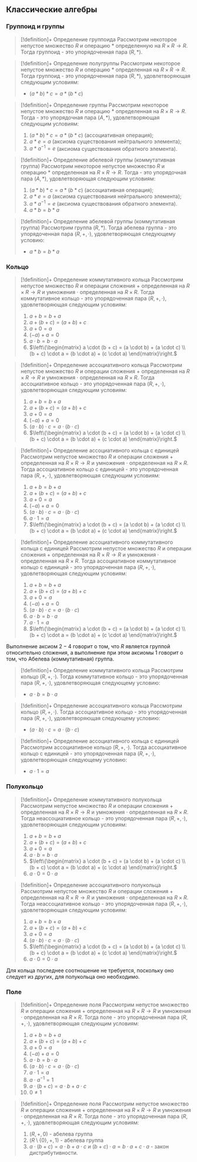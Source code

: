## Классические алгебры
### Группоид и группы 
> [!definition]+ Определение группоида
> Рассмотрим некоторое непустое множество $R$ и операцию $*$ определенную на $R \times R \rightarrow  R$. Тогда группоид - это упорядоченная пара $(R, *)$. 

> [!definition]+ Определение полугруппы
> Рассмотрим некоторое непустое множество $R$ и операцию $*$ определенная на $R \times R \rightarrow  R$. Тогда группоид - это упорядоченная пара $(R, *)$, удовлетворяющая следующим условиям: 
> * $(a*b)*c = a*(b*c)$

> [!definition]+ Определение группы
> Рассмотрим некоторое непустое множество $R$ и операцию $*$ определенная на $R \times R \rightarrow R$. Тогда  - это упорядочная пара $(A, *)$, удовлетворяющая следующим условиям:
> 1. $(a*b)*c = a*(b*c)$ (ассоциативная операция); 
> 2. $a * e = a$ (аксиома существования нейтрального элемента);
> 3. $a*a^{-1} = e$ (аксиома существования обратного элемента). 

> [!definition]+ Определение абелевой группы (коммутативная группа)
> Рассмотрим некоторое непустое множество $R$ и операцию $*$ определенная на $R \times R \rightarrow R$. Тогда  - это упорядочная пара $(A, *)$, удовлетворяющая следующим условиям:
> 1. $(a*b)*c = a*(b*c)$ (ассоциативная операция);
> 2. $a * e = a$ (аксиома существования нейтрального элемента);
> 3. $a*a^{-1} = e$ (аксиома существования обратного элемента). 
> 4. $a * b = b * a$

> [!definition]+ Определение абелевой группы (коммутативная группа)
> Рассмотрим группа $(R, *)$. Тогда абелева группа - это упорядоченная пара $(R, +, \cdot)$, удовлетворяющая следующему условию:
> * $a * b = b * a$

### Кольцо
> [!definition]+ Определение коммутативного кольца
> Рассмотрим непустое множество $R$ и операции сложения $+$ определенная на $R \times R \rightarrow R$ и умножения $\cdot$ определенная на $R \times R$. Тогда коммутативное кольцо - это упорядоченная пара $(R, +, \cdot)$, удовлетворяющая следующим условиям:
> 1. $a+b = b+a$
> 2. $a + (b+c) = (a+b) + c$
> 3. $a + 0 = a$
> 4. $(-a) + a = 0$
> 5. $a \cdot b = b \cdot a$
> 6. $\left\{\begin{matrix} a \cdot (b + c) = (a \cdot b) + (a \cdot c) \\ (b + c) \cdot a = (b \cdot a) + (c \cdot a) \end{matrix}\right.$

> [!definition]+ Определение ассоциативного кольца
> Рассмотрим непустое множество $R$ и операции сложения $+$ определенная на $R \times R \rightarrow  R$ и умножения $\cdot$ определенная на $R \times R$. Тогда aссоциативное кольцо - это упорядоченная пара $(R, +, \cdot)$, удовлетворяющая следующим условиям:
> 1. $a+b = b+a$
> 2. $a + (b+c) = (a+b) + c$
> 3. $a + 0 = a$
> 4. $(-a) + a = 0$
> 5. $(a \cdot b) \cdot c = a \cdot (b \cdot c)$
> 6. $\left\{\begin{matrix} a \cdot (b + c) = (a \cdot b) + (a \cdot c) \\ (b + c) \cdot a = (b \cdot a) + (c \cdot a) \end{matrix}\right.$

> [!definition]+ Определение ассоциативного кольца с единицей
> Рассмотрим непустое множество $R$ и операции сложения $+$ определенная на $R \times R \rightarrow R$ и умножения $\cdot$ определенная на $R \times R$. Тогда aссоциативное кольцо с единицей - это упорядоченная пара $(R, +, \cdot)$, удовлетворяющая следующим условиям:
> 1. $a+b = b+a$
> 2. $a + (b+c) = (a+b) + c$
> 3. $a + 0 = a$
> 4. $(-a) + a = 0$
> 5. $(a \cdot b) \cdot c = a \cdot (b \cdot c)$
> 6. $a \cdot 1 = a$
> 7. $\left\{\begin{matrix} a \cdot (b + c) = (a \cdot b) + (a \cdot c) \\ (b + c) \cdot a = (b \cdot a) + (c \cdot a) \end{matrix}\right.$

> [!definition]+ Определение ассоциативного коммутативного кольца с единицей
> Рассмотрим непустое множество $R$ и операции сложения $+$ определенная на $R \times R \rightarrow R$ и умножения $\cdot$ определенная на $R \times R$. Тогда ассоциативное коммутативное кольцо с единицей - это упорядоченная пара $(R, +, \cdot)$, удовлетворяющая следующим условиям:
> 1. $a+b = b+a$
> 2. $a + (b+c) = (a+b) + c$
> 3. $a + 0 = a$
> 4. $(-a) + a = 0$
> 5. $(a \cdot b) \cdot c = a \cdot (b \cdot c)$
> 6. $a \cdot b = b \cdot a$
> 7. $a \cdot 1 = a$
> 8. $\left\{\begin{matrix} a \cdot (b + c) = (a \cdot b) + (a \cdot c) \\ (b + c) \cdot a = (b \cdot a) + (c \cdot a) \end{matrix}\right.$

Выполнение аксиом $2-4$ говорит о том, что $R$ является группой относительно сложения, а выполнение при этом аксиомы $1$ говорит о том, что Абелева (коммутативная) группа. 

> [!definition]+ Определение коммутативного кольца
> Рассмотрим кольцо $(R, +, \cdot)$. Тогда коммутативное кольцо - это упорядоченная пара $(R, +, \cdot)$, удовлетворяющая следующему условию:
> * $a \cdot b = b \cdot a$

> [!definition]+ Определение ассоциативного кольца
> Рассмотрим кольцо $(R, +, \cdot)$. Тогда ассоциативное кольцо - это упорядоченная пара $(R, +, \cdot)$, удовлетворяющая следующему условию:
> * $(a \cdot b) \cdot c = a \cdot (b \cdot c)$

> [!definition]+ Определение ассоциативного кольца с единицей
> Рассмотрим ассоциативное кольцо $(R, +, \cdot)$. Тогда ассоциативное кольцо с единицей - это упорядоченная пара $(R, +, \cdot)$, удовлетворяющая следующему условию:
> * $a \cdot 1 = a$

### Полукольцо
> [!definition]+ Определение коммутативного полукольца
> Рассмотрим непустое множество $R$ и операции сложения $+$ определенная на $R \times R \rightarrow R$ и умножения $\cdot$ определенная на $R \times R$. Тогда неассоциативное кольцо - это упорядоченная пара $(R, +, \cdot)$, удовлетворяющая следующим условиям:
> 1. $a+b = b+a$
> 2. $a + (b+c) = (a+b) + c$
> 3. $a + 0 = a$
> 4. $a \cdot b = b \cdot a$
> 5. $\left\{\begin{matrix} a \cdot (b + c) = (a \cdot b) + (a \cdot c) \\ (b + c) \cdot a = (b \cdot a) + (c \cdot a) \end{matrix}\right.$
> 6. $a \cdot 0 = 0 \cdot a$

> [!definition]+ Определение ассоциативного полукольца
> Рассмотрим непустое множество $R$ и операции сложения $+$ определенная на $R \times R \rightarrow R$ и умножения $\cdot$ определенная на $R \times R$. Тогда неассоциативное кольцо - это упорядоченная пара $(R, +, \cdot)$, удовлетворяющая следующим условиям:
> 1. $a+b = b+a$
> 2. $a + (b+c) = (a+b) + c$
> 3. $a + 0 = a$
> 4. $(a \cdot b) \cdot c = a \cdot (b \cdot c)$
> 5. $\left\{\begin{matrix} a \cdot (b + c) = (a \cdot b) + (a \cdot c) \\ (b + c) \cdot a = (b \cdot a) + (c \cdot a) \end{matrix}\right.$
> 6. $a \cdot 0 = 0 \cdot a$

Для кольца последнее соотношение не требуется, поскольку оно следует из других, для полукольца оно необходимо.

### Поле
> [!definition]+ Определение поля
> Рассмотрим непустое множество $R$ и операции сложения $+$ определенная на $R \times R \rightarrow R$ и умножения $\cdot$ определенная на $R \times R$. Тогда поле - это упорядоченная пара $(R, +, \cdot)$, удовлетворяющая следующим условиям:
> 1. $a+b = b+a$
> 2. $a + (b+c) = (a+b) + c$
> 3. $a + 0 = a$
> 4. $(-a) + a = 0$
> 5. $a \cdot b = b \cdot a$
> 6. $(a \cdot b) \cdot c = a \cdot (b \cdot c)$
> 7. $a \cdot 1 = a$
> 8. $a \cdot a^{-1}= 1$
> 9. $a \cdot (b + c) = a \cdot b + a \cdot c$
> 10. $0 \neq 1$

> [!definition]+ Определение поля
> Рассмотрим непустое множество $R$ и операции сложения $+$ определенная на $R \times R \rightarrow R$ и умножения $\cdot$ определенная на $R \times R$. Тогда поле - это упорядоченная пара $(R, +, \cdot)$, удовлетворяющая следующим условиям:
> 1. $(R, +, 0)$ - абелева группа
> 2. $(R \setminus \{0\}, +, 1)$ - абелева группа
> 3. $a \cdot (b+c) = a \cdot b + a \cdot c$ и $(b+c) \cdot a = b \cdot a + c \cdot a$ - закон дистрибутивности. 
